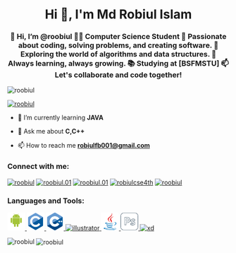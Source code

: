 <h1 align="center">Hi 👋, I'm Md Robiul Islam</h1>
<h3 align="center">👋 Hi, I’m @roobiul 👨‍💻 Computer Science Student 🌟 Passionate about coding, solving problems, and creating software. 🚀 Exploring the world of algorithms and data structures. 🔧 Always learning, always growing. 📚 Studying at [BSFMSTU] 📫 Let's collaborate and code together!</h3>

<p align="left"> <img src="https://komarev.com/ghpvc/?username=roobiul&label=Profile%20views&color=0e75b6&style=flat" alt="roobiul" /> </p>

<p align="left"> <a href="https://github.com/ryo-ma/github-profile-trophy"><img src="https://github-profile-trophy.vercel.app/?username=roobiul" alt="roobiul" /></a> </p>

- 🌱 I’m currently learning **JAVA**

- 💬 Ask me about **C,C++**

- 📫 How to reach me **robiulfb001@gmail.com**

<h3 align="left">Connect with me:</h3>
<p align="left">
<a href="https://linkedin.com/in/roobiul" target="blank"><img align="center" src="https://raw.githubusercontent.com/rahuldkjain/github-profile-readme-generator/master/src/images/icons/Social/linked-in-alt.svg" alt="roobiul" height="30" width="40" /></a>
<a href="https://fb.com/roobiul.01" target="blank"><img align="center" src="https://raw.githubusercontent.com/rahuldkjain/github-profile-readme-generator/master/src/images/icons/Social/facebook.svg" alt="roobiul.01" height="30" width="40" /></a>
<a href="https://instagram.com/roobiul.01" target="blank"><img align="center" src="https://raw.githubusercontent.com/rahuldkjain/github-profile-readme-generator/master/src/images/icons/Social/instagram.svg" alt="roobiul.01" height="30" width="40" /></a>
<a href="https://codeforces.com/profile/robiulcse4th" target="blank"><img align="center" src="https://raw.githubusercontent.com/rahuldkjain/github-profile-readme-generator/master/src/images/icons/Social/codeforces.svg" alt="robiulcse4th" height="30" width="40" /></a>
<a href="https://auth.geeksforgeeks.org/user/roobiul" target="blank"><img align="center" src="https://raw.githubusercontent.com/rahuldkjain/github-profile-readme-generator/master/src/images/icons/Social/geeks-for-geeks.svg" alt="roobiul" height="30" width="40" /></a>
</p>

<h3 align="left">Languages and Tools:</h3>
<p align="left"> <a href="https://developer.android.com" target="_blank" rel="noreferrer"> <img src="https://raw.githubusercontent.com/devicons/devicon/master/icons/android/android-original-wordmark.svg" alt="android" width="40" height="40"/> </a> <a href="https://www.cprogramming.com/" target="_blank" rel="noreferrer"> <img src="https://raw.githubusercontent.com/devicons/devicon/master/icons/c/c-original.svg" alt="c" width="40" height="40"/> </a> <a href="https://www.w3schools.com/cpp/" target="_blank" rel="noreferrer"> <img src="https://raw.githubusercontent.com/devicons/devicon/master/icons/cplusplus/cplusplus-original.svg" alt="cplusplus" width="40" height="40"/> </a> <a href="https://www.adobe.com/in/products/illustrator.html" target="_blank" rel="noreferrer"> <img src="https://www.vectorlogo.zone/logos/adobe_illustrator/adobe_illustrator-icon.svg" alt="illustrator" width="40" height="40"/> </a> <a href="https://www.java.com" target="_blank" rel="noreferrer"> <img src="https://raw.githubusercontent.com/devicons/devicon/master/icons/java/java-original.svg" alt="java" width="40" height="40"/> </a> <a href="https://www.photoshop.com/en" target="_blank" rel="noreferrer"> <img src="https://raw.githubusercontent.com/devicons/devicon/master/icons/photoshop/photoshop-line.svg" alt="photoshop" width="40" height="40"/> </a> <a href="https://www.adobe.com/products/xd.html" target="_blank" rel="noreferrer"> <img src="https://cdn.worldvectorlogo.com/logos/adobe-xd.svg" alt="xd" width="40" height="40"/> </a> </p>

<p><img align="left" src="https://github-readme-stats.vercel.app/api/top-langs?username=roobiul&show_icons=true&locale=en&layout=compact" alt="roobiul" /></p>

<p>&nbsp;<img align="center" src="https://github-readme-stats.vercel.app/api?username=roobiul&show_icons=true&locale=en" alt="roobiul" /></p>

